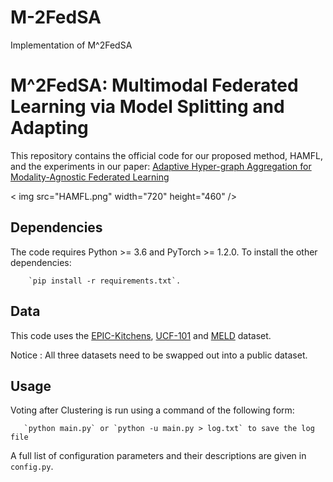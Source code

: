 # M-2FedSA
Implementation of M^2FedSA
# M^2FedSA: Multimodal Federated Learning via Model Splitting and Adapting


 This repository contains the official code for our proposed method, HAMFL, and the experiments in our paper: [Adaptive Hyper-graph Aggregation for Modality-Agnostic Federated Learning](https://openreview.net/forum?id=odSc7goxps&noteId=odSc7goxps)

 < img src="HAMFL.png" width="720" height="460" />

 ## Dependencies

The code requires Python >= 3.6 and PyTorch >= 1.2.0. To install the other dependencies:

        `pip install -r requirements.txt`.

## Data

This code uses the [EPIC-Kitchens](https://epic-kitchens.github.io/2023), [UCF-101](https://www.crcv.ucf.edu/data/UCF101.php) and [MELD](https://affective-meld.github.io/) dataset.

Notice : All three datasets need to be swapped out into a public dataset.

## Usage
Voting after Clustering is run using a command of the following form:

       `python main.py` or `python -u main.py > log.txt` to save the log file

A full list of configuration parameters and their descriptions are given in `config.py`.


<!-- ## Citation

Please cite our paper if you use our implementation of Voting after Clustering: -->
